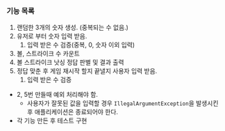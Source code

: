 ### 기능 목록

1. 랜덤한 3개의 숫자 생성. (중복되는 수 없음.)
2. 유저로 부터 숫자 입력 받음.
   1. 입력 받은 수 검증(중복, 0, 숫자 이외 입력)
3. 볼, 스트라이크 수 카운트
4. 볼 스트라이크 낫싱 정답 판별 및 결과 출력
5. 정답 맞춘 후 게임 재시작 할지 끝낼지 사용자 입력 받음.
   1. 입력 받은 수 검증

* 2, 5번 만들때 예외 처리해야 함.
  * 사용자가 잘못된 값을 입력할 경우 `IllegalArgumentException`을 발생시킨 후 애플리케이션은 종료되어야 한다.
* 각 기능 만든 후 테스트 구현